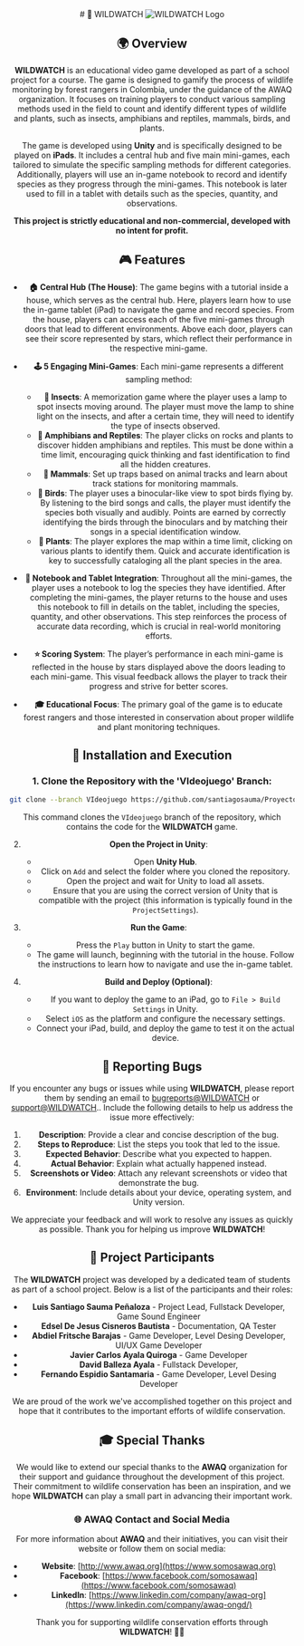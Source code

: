 <div style="text-align: center;">
  # 🦅 WILDWATCH

  <img src="https://github.com/santiagosauma/Proyecto-AWAQ---MIDAS/blob/main/VideoGame/Assets/Config%20Scenes/MenuConfig/Images/WildWatch_logo_pixel_art_transparent_background.png?raw=true" alt="WILDWATCH Logo" />

## 🌍 Overview

**WILDWATCH** is an educational video game developed as part of a school project for a course. The game is designed to gamify the process of wildlife monitoring by forest rangers in Colombia, under the guidance of the AWAQ organization. It focuses on training players to conduct various sampling methods used in the field to count and identify different types of wildlife and plants, such as insects, amphibians and reptiles, mammals, birds, and plants.

The game is developed using **Unity** and is specifically designed to be played on **iPads**. It includes a central hub and five main mini-games, each tailored to simulate the specific sampling methods for different categories. Additionally, players will use an in-game notebook to record and identify species as they progress through the mini-games. This notebook is later used to fill in a tablet with details such as the species, quantity, and observations.

**This project is strictly educational and non-commercial, developed with no intent for profit.** 

## 🎮 Features

- **🏠 Central Hub (The House)**: The game begins with a tutorial inside a house, which serves as the central hub. Here, players learn how to use the in-game tablet (iPad) to navigate the game and record species. From the house, players can access each of the five mini-games through doors that lead to different environments. Above each door, players can see their score represented by stars, which reflect their performance in the respective mini-game.

- **🕹️ 5 Engaging Mini-Games**: Each mini-game represents a different sampling method:

  - **🐜 Insects**: A memorization game where the player uses a lamp to spot insects moving around. The player must move the lamp to shine light on the insects, and after a certain time, they will need to identify the type of insects observed.
  - **🐸 Amphibians and Reptiles**: The player clicks on rocks and plants to discover hidden amphibians and reptiles. This must be done within a time limit, encouraging quick thinking and fast identification to find all the hidden creatures.
  - **🦝 Mammals**: Set up traps based on animal tracks and learn about track stations for monitoring mammals.
  - **🦜 Birds**: The player uses a binocular-like view to spot birds flying by. By listening to the bird songs and calls, the player must identify the species both visually and audibly. Points are earned by correctly identifying the birds through the binoculars and by matching their songs in a special identification window.
  - **🌱 Plants**: The player explores the map within a time limit, clicking on various plants to identify them. Quick and accurate identification is key to successfully cataloging all the plant species in the area.

- **📒 Notebook and Tablet Integration**: Throughout all the mini-games, the player uses a notebook to log the species they have identified. After completing the mini-games, the player returns to the house and uses this notebook to fill in details on the tablet, including the species, quantity, and other observations. This step reinforces the process of accurate data recording, which is crucial in real-world monitoring efforts.

- **⭐ Scoring System**: The player’s performance in each mini-game is reflected in the house by stars displayed above the doors leading to each mini-game. This visual feedback allows the player to track their progress and strive for better scores.

- **🎓 Educational Focus**: The primary goal of the game is to educate forest rangers and those interested in conservation about proper wildlife and plant monitoring techniques.

## 🚀 Installation and Execution

### 1. **Clone the Repository with the 'VIdeojuego' Branch**:

```bash
git clone --branch VIdeojuego https://github.com/santiagosauma/Proyecto-AWAQ---MIDAS.git
```

This command clones the `VIdeojuego` branch of the repository, which contains the code for the **WILDWATCH** game.

2. **Open the Project in Unity**:

   - Open **Unity Hub**.
   - Click on `Add` and select the folder where you cloned the repository.
   - Open the project and wait for Unity to load all assets.
   - Ensure that you are using the correct version of Unity that is compatible with the project (this information is typically found in the `ProjectSettings`).

3. **Run the Game**:

   - Press the `Play` button in Unity to start the game.
   - The game will launch, beginning with the tutorial in the house. Follow the instructions to learn how to navigate and use the in-game tablet.

4. **Build and Deploy (Optional)**:
   - If you want to deploy the game to an iPad, go to `File > Build Settings` in Unity.
   - Select `iOS` as the platform and configure the necessary settings.
   - Connect your iPad, build, and deploy the game to test it on the actual device.

## 🐛 Reporting Bugs

If you encounter any bugs or issues while using **WILDWATCH**, please report them by sending an email to [bugreports@WILDWATCH](mailto:A01234933@tec.mx) or [support@WILDWATCH](mailto:A00836418@tec.mx).. Include the following details to help us address the issue more effectively:

1. **Description**: Provide a clear and concise description of the bug.
2. **Steps to Reproduce**: List the steps you took that led to the issue.
3. **Expected Behavior**: Describe what you expected to happen.
4. **Actual Behavior**: Explain what actually happened instead.
5. **Screenshots or Video**: Attach any relevant screenshots or video that demonstrate the bug.
6. **Environment**: Include details about your device, operating system, and Unity version.

We appreciate your feedback and will work to resolve any issues as quickly as possible. Thank you for helping us improve **WILDWATCH**!

## 👥 Project Participants

The **WILDWATCH** project was developed by a dedicated team of students as part of a school project. Below is a list of the participants and their roles:

- **Luis Santiago Sauma Peñaloza** - Project Lead, Fullstack Developer, Game Sound Engineer
- **Edsel De Jesus Cisneros Bautista** - Documentation, QA Tester
- **Abdiel Fritsche Barajas** - Game Developer, Level Desing Developer, UI/UX Game Developer
- **Javier Carlos Ayala Quiroga** - Game Developer
- **David Balleza Ayala** - Fullstack Developer,
- **Fernando Espidio Santamaria** - Game Developer, Level Desing Developer

We are proud of the work we've accomplished together on this project and hope that it contributes to the important efforts of wildlife conservation.

## 🎓 Special Thanks

We would like to extend our special thanks to the **AWAQ** organization for their support and guidance throughout the development of this project. Their commitment to wildlife conservation has been an inspiration, and we hope **WILDWATCH** can play a small part in advancing their important work.

### 🌐 AWAQ Contact and Social Media

For more information about **AWAQ** and their initiatives, you can visit their website or follow them on social media:

- **Website**: [http://www.awaq.org](https://www.somosawaq.org)
- **Facebook**: [https://www.facebook.com/somosawaq](https://www.facebook.com/somosawaq)
- **LinkedIn**: [https://www.linkedin.com/company/awaq-org](https://www.linkedin.com/company/awaq-ongd/)

Thank you for supporting wildlife conservation efforts through **WILDWATCH**! 🌿🦉

</div>
